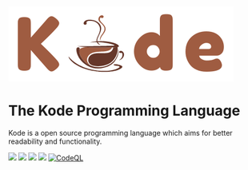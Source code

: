 ![Kode Banner](assets/banner.png)

# The Kode Programming Language

Kode is a open source programming language which aims for better readability and functionality.

[![](https://img.shields.io/github/license/Kode-Devs/Kode-Remake)](https://github.com/Kode-Devs/Kode-Remake/blob/develop/LICENSE)
[![](https://img.shields.io/github/contributors/Kode-Devs/Kode-Remake)](https://github.com/Kode-Devs/Kode-Remake/graphs/contributors)
[![](https://img.shields.io/github/commit-activity/m/Kode-Devs/Kode-Remake)](https://github.com/Kode-Devs/Kode-Remake/graphs/commit-activity)
[![](https://img.shields.io/github/last-commit/Kode-Devs/Kode-Remake)](https://github.com/Kode-Devs/Kode-Remake/network)
[![CodeQL](https://github.com/Kode-Devs/Kode-Remake/actions/workflows/codeql.yml/badge.svg)](https://github.com/Kode-Devs/Kode-Remake/actions/workflows/codeql.yml)
